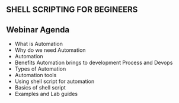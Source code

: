## SHELL SCRIPTING FOR BEGINEERS

## Webinar Agenda
- What is Automation
- Why do we need Automation 
- Automation
- Benefits Automation brings to development Process and Devops
- Types of Automation
- Automation tools
- Using shell script for automation
- Basics of shell script
- Examples and Lab guides
